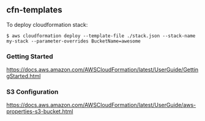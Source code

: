 ## cfn-templates

To deploy cloudformation stack:

```
$ aws cloudformation deploy --template-file ./stack.json --stack-name my-stack --parameter-overrides BucketName=awesome
```

### Getting Started

https://docs.aws.amazon.com/AWSCloudFormation/latest/UserGuide/GettingStarted.html

### S3 Configuration
https://docs.aws.amazon.com/AWSCloudFormation/latest/UserGuide/aws-properties-s3-bucket.html

